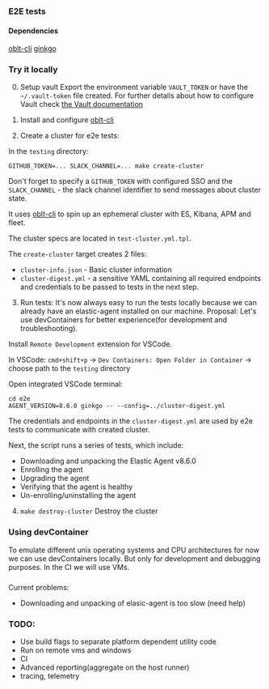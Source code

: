 ### E2E tests

#### Dependencies

[oblt-cli](https://studious-disco-k66oojq.pages.github.io)
[ginkgo](https://onsi.github.io/ginkgo/#getting-started)

### Try it locally

0. Setup vault
Export the environment variable `VAULT_TOKEN` or have the `~/.vault-token` file created.
For further details about how to configure Vault check [the Vault documentation](https://github.com/elastic/infra/tree/master/docs/vault)

1. Install and configure [oblt-cli](https://studious-disco-k66oojq.pages.github.io)

2. Create a cluster for e2e tests:

In the `testing` directory:

```
GITHUB_TOKEN=... SLACK_CHANNEL=... make create-cluster
```

Don't forget to specify a `GITHUB_TOKEN` with configured SSO and the `SLACK_CHANNEL` - the slack channel identifier to send messages about cluster state. 

It uses [oblt-cli](https://studious-disco-k66oojq.pages.github.io) to spin up an ephemeral cluster with ES, Kibana, APM and fleet.

The cluster specs are located in `test-cluster.yml.tpl`. 

The `create-cluster` target creates 2 files: 
* `cluster-info.json` - Basic cluster information
* `cluster-digest.yml` - a sensitive YAML containing all required endpoints and credentials to be passed to tests in the next step.

3. Run tests:
It's now always easy to run the tests locally because we can already have an elastic-agent installed on our machine. 
Proposal: Let's use devContainers for better experience(for development and troubleshooting).

Install `Remote Development` extension for VSCode. 

In VSCode:
`cmd+shift+p` -> `Dev Containers: Open Folder in Container` -> choose path to the `testing` directory

Open integrated VSCode terminal:

```
cd e2e
AGENT_VERSION=8.6.0 ginkgo -- --config=../cluster-digest.yml
```

The credentials and endpoints in the `cluster-digest.yml` are used by e2e tests to communicate with created cluster.

Next, the script runs a series of tests, which include:

* Downloading and unpacking the Elastic Agent v8.6.0
* Enrolling the agent
* Upgrading the agent
* Verifying that the agent is healthy
* Un-enrolling/uninstalling the agent

4. `make destroy-cluster`
Destroy the cluster

### Using devContainer
To emulate different unix operating systems and CPU architectures for now we can use devContainers locally. 
But only for development and debugging purposes. In the CI we will use VMs. 

###
Current problems: 
* Downloading and unpacking of elasic-agent is too slow (need help)

### TODO:
 * Use build flags to separate platform dependent utility code  
 * Run on remote vms and windows
 * CI
 * Advanced reporting(aggregate on the host runner) 
 * tracing, telemetry
